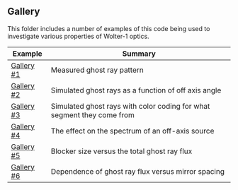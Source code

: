 Gallery
-------

This folder includes a number of examples of this code being used to 
investigate various properties of Wolter-1 optics.

|Example   | Summary  |
|----------|----------|
|  [Gallery #1](gallery_example1.md) | Measured ghost ray pattern  |
|  [Gallery #2](gallery_example2.md) | Simulated ghost rays as a function of off axis angle  |
|  [Gallery #3](gallery_example3.md) | Simulated ghost rays with color coding for what segment they come from |
|  [Gallery #4](gallery_example4.md) | The effect on the spectrum of an off-axis source |
|  [Gallery #5](gallery_example5.md) | Blocker size versus the total ghost ray flux |
|  [Gallery #6](gallery_example6.md) | Dependence of ghost ray flux versus mirror spacing |
